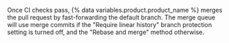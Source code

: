 Once CI checks pass, {% data variables.product.product_name %} merges the pull request by fast-forwarding the default branch. The merge queue will use merge commits if the "Require linear history" branch protection setting is turned off, and the "Rebase and merge" method otherwise. 
 